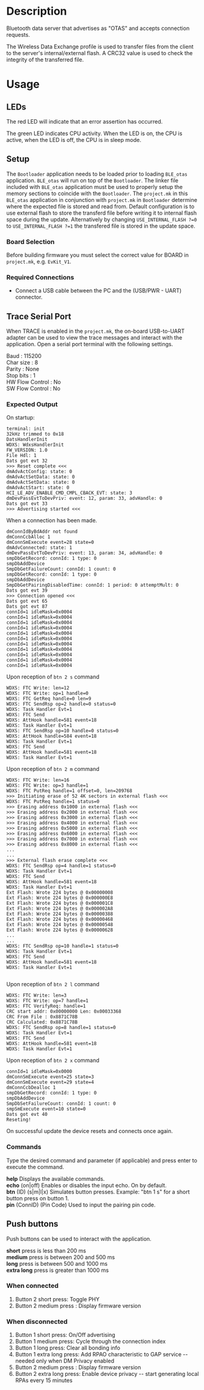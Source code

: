 # Description

Bluetooth data server that advertises as "OTAS" and accepts connection requests.

The Wireless Data Exchange profile is used to transfer files from the client to the server's internal/external flash. 
A CRC32 value is used to check the integrity of the transferred file.
# Usage

## LEDs

The red LED will indicate that an error assertion has occurred.  

The green LED indicates CPU activity. When the LED is on, the CPU is active, when the LED
is off, the CPU is in sleep mode.

## Setup
The `Bootloader` application needs to be loaded prior to loading `BLE_otas` application. `BLE_otas` will run on top of the `Bootloader`. 
The linker file included with `BLE_otas` application must be used to properly setup the memory sections to coincide with the `Bootloader`.
The `project.mk` in this `BLE_otas` application in conjunction with `project.mk` in `Bootloader` determine
where the expected file is stored and read from.
Default configuration is to use external flash to store the transferd file before
writing it to internal flash space during the update.
Alternatively by changing `USE_INTERNAL_FLASH ?=0` to `USE_INTERNAL_FLASH ?=1` the transfered file
is stored in the update space. 
### Board Selection

Before building firmware you must select the correct value for BOARD in `project.mk`, e.g. `EvKit_V1`.

### Required Connections
-   Connect a USB cable between the PC and the (USB/PWR - UART) connector.

## Trace Serial Port
When TRACE is enabled in the `project.mk`, the on-board USB-to-UART adapter can
be used to view the trace messages and interact with the application. Open a serial port terminal with
the following settings.

Baud            : 115200  
Char size       : 8  
Parity          : None  
Stop bits       : 1  
HW Flow Control : No  
SW Flow Control : No  

### Expected Output

On startup:
```
terminal: init
32kHz trimmed to 0x18
DatsHandlerInit
WDXS: WdxsHandlerInit
FW_VERSION: 1.0
File Hdl: 1
Dats got evt 32
>>> Reset complete <<<
dmAdvActConfig: state: 0
dmAdvActSetData: state: 0
dmAdvActSetData: state: 0
dmAdvActStart: state: 0
HCI_LE_ADV_ENABLE_CMD_CMPL_CBACK_EVT: state: 3
dmDevPassEvtToDevPriv: event: 12, param: 33, advHandle: 0
Dats got evt 33
>>> Advertising started <<<

```

When a connection has been made.
```
dmConnIdByBdAddr not found
dmConnCcbAlloc 1
dmConnSmExecute event=28 state=0
dmAdvConnected: state: 1
dmDevPassEvtToDevPriv: event: 13, param: 34, advHandle: 0
smpDbGetRecord: connId: 1 type: 0
smpDbAddDevice
SmpDbGetFailureCount: connId: 1 count: 0
smpDbGetRecord: connId: 1 type: 0
smpDbAddDevice
SmpDbGetPairingDisabledTime: connId: 1 period: 0 attemptMult: 0
Dats got evt 39
>>> Connection opened <<<
Dats got evt 65
Dats got evt 87
connId=1 idleMask=0x0004
connId=1 idleMask=0x0004
connId=1 idleMask=0x0004
connId=1 idleMask=0x0004
connId=1 idleMask=0x0004
connId=1 idleMask=0x0004
connId=1 idleMask=0x0004
connId=1 idleMask=0x0004
connId=1 idleMask=0x0004
connId=1 idleMask=0x0004
connId=1 idleMask=0x0004

```

Upon reception of `btn 2 s` command
```
WDXS: FTC Write: len=12
WDXS: FTC Write: op=1 handle=0
WDXS: FTC GetReq handle=0 len=9
WDXS: FTC SendRsp op=2 handle=0 status=0
WDXS: Task Handler Evt=1
WDXS: FTC Send
WDXS: AttHook handle=581 event=18
WDXS: Task Handler Evt=1
WDXS: FTC SendRsp op=10 handle=0 status=0
WDXS: AttHook handle=584 event=18
WDXS: Task Handler Evt=1
WDXS: FTC Send
WDXS: AttHook handle=581 event=18
WDXS: Task Handler Evt=1

```

Upon reception of `btn 2 m` command
```
WDXS: FTC Write: len=16
WDXS: FTC Write: op=3 handle=1
WDXS: FTC PutReq handle=1 offset=0, len=209768
>>> Initiating erase of 52 4K sectors in external flash <<<
WDXS: FTC PutReq handle=1 status=0
>>> Erasing address 0x1000 in external flash <<<
>>> Erasing address 0x2000 in external flash <<<
>>> Erasing address 0x3000 in external flash <<<
>>> Erasing address 0x4000 in external flash <<<
>>> Erasing address 0x5000 in external flash <<<
>>> Erasing address 0x6000 in external flash <<<
>>> Erasing address 0x7000 in external flash <<<
>>> Erasing address 0x8000 in external flash <<<
...
...
>>> External flash erase complete <<<
WDXS: FTC SendRsp op=4 handle=1 status=0
WDXS: Task Handler Evt=1
WDXS: FTC Send
WDXS: AttHook handle=581 event=18
WDXS: Task Handler Evt=1
Ext Flash: Wrote 224 bytes @ 0x00000008
Ext Flash: Wrote 224 bytes @ 0x000000E8
Ext Flash: Wrote 224 bytes @ 0x000001C8
Ext Flash: Wrote 224 bytes @ 0x000002A8
Ext Flash: Wrote 224 bytes @ 0x00000388
Ext Flash: Wrote 224 bytes @ 0x00000468
Ext Flash: Wrote 224 bytes @ 0x00000548
Ext Flash: Wrote 224 bytes @ 0x00000628
...
...
WDXS: FTC SendRsp op=10 handle=1 status=0
WDXS: Task Handler Evt=1
WDXS: FTC Send
WDXS: AttHook handle=581 event=18
WDXS: Task Handler Evt=1


```

Upon reception of `btn 2 l` command 
```
WDXS: FTC Write: len=3
WDXS: FTC Write: op=7 handle=1
WDXS: FTC VerifyReq: handle=1
CRC start addr: 0x00000000 Len: 0x00033368
CRC From File : 0x8871C78B
CRC Calculated: 0x8871C78B
WDXS: FTC SendRsp op=8 handle=1 status=0
WDXS: Task Handler Evt=1
WDXS: FTC Send
WDXS: AttHook handle=581 event=18
WDXS: Task Handler Evt=1

```

Upon reception of `btn 2 x` command 
```
connId=1 idleMask=0x0000
dmConnSmExecute event=25 state=3
dmConnSmExecute event=29 state=4
dmConnCcbDealloc 1
smpDbGetRecord: connId: 1 type: 0
smpDbAddDevice
SmpDbSetFailureCount: connId: 1 count: 0
smpSmExecute event=10 state=0
Dats got evt 40
Reseting!

```

On successful update the device resets and connects once again.


### Commands
Type the desired command and parameter (if applicable) and press enter to execute the command.  

__help__  Displays the available commands.  
__echo__ (on|off) Enables or disables the input echo. On by default.  
__btn__ (ID) (s|m|l|x) Simulates button presses. Example: "btn 1 s" for a short button press on button 1.  
__pin__ (ConnID) (Pin Code) Used to input the pairing pin code.  

## Push buttons
Push buttons can be used to interact with the application.

__short__ press is less than 200 ms  
__medium__ press is between 200 and 500 ms  
__long__ press is between 500 and 1000 ms  
__extra long__ press is greater than 1000 ms  

### When connected
1. Button 2 short press: Toggle PHY 
2. Button 2 medium press : Display firmware version
### When disconnected
1. Button 1 short press: On/Off advertising
2. Button 1 medium press: Cycle through the connection index
3. Button 1 long press: Clear all bonding info
4. Button 1 extra long press: Add RPAO characteristic to GAP service -- needed only when DM Privacy enabled
5. Button 2 medium press : Display firmware version
6. Button 2 extra long press: Enable device privacy -- start generating local RPAs every 15 minutes
